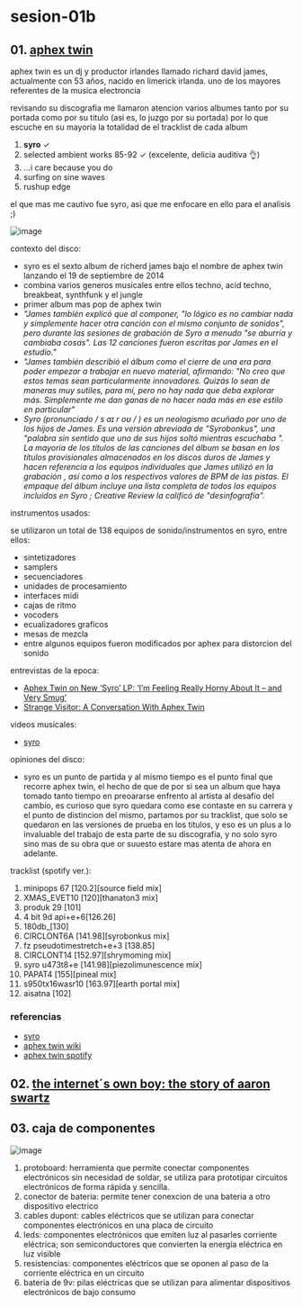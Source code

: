 # sesion-01b

## 01. [aphex twin](https://es.wikipedia.org/wiki/Aphex_Twin)

aphex twin es un dj y productor irlandes llamado richard david james, actualmente con 53 años, nacido en limerick irlanda. uno de los mayores referentes de la musica electroncia

revisando su discografia me llamaron atencion varios albumes tanto por su portada como por su titulo (asi es, lo juzgo por su portada) por lo que escuche en su mayoria la totalidad de el tracklist de cada album

1. __syro__ ✓  
2. selected ambient works 85-92 ✓ (excelente, delicia auditiva 👌)
3. ...i care because you do
4. surfing on sine waves
5. rushup edge

el que mas me cautivo fue syro, asi que me enfocare en ello para el analisis ;)

![image](https://github.com/user-attachments/assets/9142cedb-c978-4680-b7ee-5abfb7afb844)

contexto del disco:
- syro es el sexto album de richerd james bajo el nombre de aphex twin lanzando el 19 de septiembre de 2014
- combina varios generos musicales entre ellos techno, acid techno, breakbeat, synthfunk y el jungle
- primer album mas pop de aphex twin
- _"James también explicó que al componer, "lo lógico es no cambiar nada y simplemente hacer otra canción con el mismo conjunto de sonidos", pero durante las sesiones de grabación de Syro a menudo "se aburría y cambiaba cosas". Las 12 canciones fueron escritas por James en el estudio."_ 
- _"James también describió el álbum como el cierre de una era para poder empezar a trabajar en nuevo material, afirmando: "No creo que estos temas sean particularmente innovadores. Quizás lo sean de maneras muy sutiles, para mí, pero no hay nada que deba explorar más. Simplemente me dan ganas de no hacer nada más en ese estilo en particular"_
- _Syro (pronunciado / s aɪ r oʊ / ) es un neologismo acuñado por uno de los hijos de James. Es una versión abreviada de "Syrobonkus", una "palabra sin sentido que uno de sus hijos soltó mientras escuchaba ". La mayoría de los títulos de las canciones del álbum se basan en los títulos provisionales almacenados en los discos duros de James y hacen referencia a los equipos individuales que James utilizó en la grabación , así como a los respectivos valores de BPM de las pistas. El empaque del álbum incluye una lista completa de todos los equipos incluidos en Syro ; Creative Review la calificó de "desinfografía"._

instrumentos usados:

se utilizaron un total de 138 equipos de sonido/instrumentos en syro, entre ellos:
- sintetizadores
- samplers
- secuenciadores
- unidades de procesamiento
- interfaces midi
- cajas de ritmo
- vocoders
- ecualizadores graficos
- mesas de mezcla
- entre algunos equipos fueron modificados por aphex para distorcion del sonido

entrevistas de la epoca:
- [Aphex Twin on New ‘Syro’ LP: ‘I’m Feeling Really Horny About It – and Very Smug’](https://www.rollingstone.com/music/music-news/aphex-twin-on-new-syro-lp-im-feeling-really-horny-about-it-and-very-smug-49382/)
- [Strange Visitor: A Conversation With Aphex Twin](https://pitchfork.com/features/cover-story/9506-strange-visitor-a-conversation-with-aphex-twin/)
  
videos musicales:
- [syro](https://youtube.com/playlist?list=OLAK5uy_kWLa7L4b7s7TTTtf2Mku7oQ3M2obgG5Xg&si=A8XRbGc1jeHRuck-)

opiniones del disco: 
- syro es un punto de partida y al mismo tiempo es el punto final que recorre aphex twin, el hecho de que de por si sea un album que haya tomado tanto tiempo en preoararse enfrento al artista al desafio del cambio, es curioso que syro quedara como ese contaste en su carrera y el punto de distincion del mismo, partamos por su tracklist, que solo se quedaron en las versiones de prueba en los titulos, y eso es un plus a lo invaluable del trabajo de esta parte de su discografia, y no solo syro sino mas de su obra que or suuesto estare mas atenta de ahora en adelante.

tracklist (spotify ver.):
1. minipops 67 [120.2][source field mix]
2. XMAS_EVET10 [120][thanaton3 mix]
3. produk 29 [101]
4. 4 bit 9d api+e+6[126.26]
5. 180db_[130]
6. CIRCLONT6A [141.98][syrobonkus mix]
7. fz pseudotimestretch+e+3 [138.85]
8. CIRCLONT14 [152.97][shrymoming mix]
9. syro u473t8+e [141.98][piezolimunescence mix]
10. PAPAT4 [155][pineal mix]
11. s950tx16wasr10 [163.97][earth portal mix]
12. aisatna [102]

### referencias
- [syro](https://en-m-wikipedia-org.translate.goog/wiki/Syro?_x_tr_sl=en&_x_tr_tl=es-419&_x_tr_hl=es-419&_x_tr_pto=sc)
- [aphex twin wiki](https://en.m.wikipedia.org/wiki/Aphex_Twin)
- [aphex twin spotify](https://open.spotify.com/intl-es/artist/6kBDZFXuLrZgHnvmPu9NsG)

## 02. [the internet´s own boy: the story of aaron swartz](https://www.youtube.com/watch?v=9vz06QO3UkQ&rco=1)

## 03. caja de componentes

![image](https://github.com/user-attachments/assets/d41c9bdf-c9af-4e35-a607-b2937a26e1d0)

1. protoboard: herramienta que permite conectar componentes electrónicos sin necesidad de soldar, se utiliza para prototipar circuitos electrónicos de forma rápida y sencilla. 
2. conector de bateria: permite tener conexcion de una bateria a otro dispositivo electrico
3. cables dupont: cables eléctricos que se utilizan para conectar componentes electrónicos en una placa de circuito
4. leds: componentes electrónicos que emiten luz al pasarles corriente eléctrica; son semiconductores que convierten la energía eléctrica en luz visible
5. resistencias: componentes eléctricos que se oponen al paso de la corriente eléctrica en un circuito
6. bateria de 9v: pilas eléctricas que se utilizan para alimentar dispositivos electrónicos de bajo consumo
